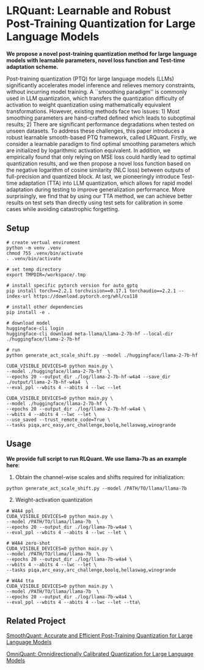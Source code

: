 # LRQuant: Learnable and Robust Post-Training Quantization for Large Language Models
**We propose a novel post-training quantization method for large language models with learnable parameters, novel loss function and Test-time adaptation scheme.**

Post-training quantization (PTQ) for large language models (LLMs) significantly accelerates model inference and relieves memory constraints, without incurring model training. A ``smoothing paradigm'' is commonly used in LLM quantization, which transfers the quantization difficulty of activation to weight quantization using mathematically equivalent transformations. However, existing methods face two issues: 1) Most smoothing parameters are hand-crafted defined which leads to suboptimal results; 2) There are significant performance degradations when tested on unseen datasets. To address these challenges, this paper introduces a robust learnable smooth-based PTQ framework, called LRQuant. Firstly, we consider a learnable paradigm to find optimal smoothing parameters which are initialized by logarithmic activation equivalent. In addition, we empirically found that only relying on MSE loss could hardly lead to optimal quantization results, and we then propose a novel loss function based on the negative logarithm of cosine similarity (NLC loss) between outputs of full-precision and quantized block. At last, we pioneeringly introduce Test-time adaptation (TTA) into LLM quantization, which allows for rapid model adaptation during testing to improve generalization performance. More surprisingly, we find that by using our TTA method, we can achieve better results on test sets than directly using test sets for calibration in some cases while avoiding catastrophic forgetting. 

## Setup
```
# create vertual enviroment
python -m venv .venv
chmod 755 .venv/bin/activate
. .venv/bin/activate

# set temp directory
export TMPDIR=/workspace/.tmp

# install specific pytorch version for auto_gptq
pip install torch==2.2.1 torchvision==0.17.1 torchaudio==2.2.1 --index-url https://download.pytorch.org/whl/cu118

# install other dependencies
pip install -e .

# download model
huggingface-cli login
huggingface-cli download meta-llama/Llama-2-7b-hf --local-dir ./huggingface/llama-2-7b-hf

# run
python generate_act_scale_shift.py --model ./huggingface/llama-2-7b-hf

CUDA_VISIBLE_DEVICES=0 python main.py \
--model ./huggingface/llama-2-7b-hf  \
--epochs 20 --output_dir ./log/llama-2-7b-hf-w4a4 --save_dir ./output/llama-2-7b-hf-w4a4  \
--eval_ppl --wbits 4 --abits 4 --lwc --let

CUDA_VISIBLE_DEVICES=0 python main.py \
--model ./huggingface/llama-2-7b-hf \
--epochs 20 --output_dir ./log/llama-2-7b-hf-w4a4 \
--wbits 4 --abits 4 --lwc --let \
--use_saved --trust_remote_code=True \
--tasks piqa,arc_easy,arc_challenge,boolq,hellaswag,winogrande
```

## Usage
**We provide full script to run RLQuant. We use llama-7b as an example here**:
1. Obtain the channel-wise scales and shifts required for initialization:

```
python generate_act_scale_shift.py --model /PATH/TO/llama/llama-7b
```

2. Weight-activation quantization
```
# W4A4 ppl
CUDA_VISIBLE_DEVICES=0 python main.py \
--model /PATH/TO/llama/llama-7b  \
--epochs 20 --output_dir ./log/llama-7b-w4a4 \
--eval_ppl --wbits 4 --abits 4 --lwc --let \

# W4A4 zero-shot
CUDA_VISIBLE_DEVICES=0 python main.py \
--model /PATH/TO/llama/llama-7b  \
--epochs 20 --output_dir ./log/llama-7b-w4a4 \
--wbits 4 --abits 4 --lwc --let \
--tasks piqa,arc_easy,arc_challenge,boolq,hellaswag,winogrande

# W4A4 tta
CUDA_VISIBLE_DEVICES=0 python main.py \
--model /PATH/TO/llama/llama-7b  \
--epochs 20 --output_dir ./log/llama-7b-w4a4 \
--eval_ppl --wbits 4 --abits 4 --lwc --let --tta\
```

## Related Project
[SmoothQuant: Accurate and Efficient Post-Training Quantization for Large Language Models](https://github.com/mit-han-lab/smoothquant)

[OmniQuant: Omnidirectionally Calibrated Quantization for Large Language Models](https://github.com/OpenGVLab/OmniQuant.git)
